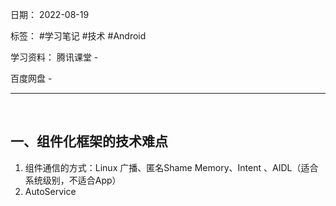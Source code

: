日期： 2022-08-19

标签： #学习笔记 #技术 #Android 

学习资料： 
腾讯课堂 - 

百度网盘 - 

---
<br>

## 一、组件化框架的技术难点
1. 组件通信的方式：Linux 广播、匿名Shame Memory、Intent 、AIDL（适合系统级别，不适合App）
2. AutoService

